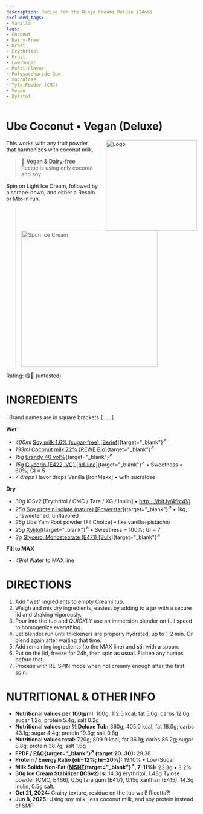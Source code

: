 ```yaml
---
description: Recipe for the Ninja Creami Deluxe [24oz]
excluded_tags:
- Vanilla
tags:
- Coconut
- Dairy-Free
- Draft
- Erythritol
- Fruit
- Low-Sugar
- Multi-Flavor
- Polysaccharide Gum
- Sucralose
- Tylo Powder (CMC)
- Vegan
- Xylitol
---
```

# Ube Coconut • Vegan (Deluxe)
<img style="float: right; margin-left: 1.5em;" width=240 alt="Logo" src="logo-ube-coconut.png" />

This works with any fruit powder that harmonizes with coconut milk.

> 🌿 **Vegan & Dairy-free**<br />Recipe is using only coconut and soy.

Spin on Light Ice Cream, followed by a scrape-down, and either a Respin or Mix-In run.

> <img width=360 alt="Spun Ice Cream" src="" class="zoomable" />

Rating: 😋🥥 (untested)

# INGREDIENTS

ℹ️ Brand names are in square brackets `[...]`.

**Wet**

  - _400ml_ [Soy milk 1.6% (sugar-free) \[Berief\]](/ice-creamery/info/ingredients/#soy-milk){target="_blank"}<sup>↗</sup>
  - _133ml_ [Coconut milk 22% \[REWE Bio\]](/ice-creamery/info/ingredients/#coconut-milk){target="_blank"}<sup>↗</sup>
  - _15g_ [Brandy 40 vol%](/ice-creamery/info/ingredients/#alcohol-ethanol){target="_blank"}<sup>↗</sup>
  - _15g_ [Glycerin (E422, VG) \[hd-line\]](/ice-creamery/info/ingredients/#vegetable-glycerin-glycerol-vg-e422){target="_blank"}<sup>↗</sup> • Sweetness = 60%; GI = 5
  - _7 drops_ Flavor drops Vanilla [IronMaxx] • with sucralose

**Dry**

  - _30g_ ICSv2 [Erythritol / CMC / Tara / XG / Inulin] • [http﹕//bit.ly/4frc4Vj](https://jhermann.github.io/ice-creamery/I/Ice%20Cream%20Stabilizer%20(ICS)/)
  - _25g_ [Soy protein isolate (nature) \[Powerstar\]](/ice-creamery/info/ingredients/#soy-protein-isolate){target="_blank"}<sup>↗</sup> • 1kg, unsweetened, unflavored
  - _25g_ Ube Yam Root powder [Fil Choice] • like vanilla+pistachio
  - _25g_ [Xylitol](/ice-creamery/info/ingredients/#xylitol-e967){target="_blank"}<sup>↗</sup> • Sweetness = 100%; GI = 7
  - _3g_ [Glycerol Monostearate (E471) \[Bulk\]](/ice-creamery/info/ingredients/#glycerol-monostearate-gms-e471){target="_blank"}<sup>↗</sup>

**Fill to MAX**

  - _49ml_ Water to MAX line

# DIRECTIONS

 1. Add "wet" ingredients to empty Creami tub.
 1. Weigh and mix dry ingredients, easiest by adding to a jar with a secure lid and shaking vigorously.
 1. Pour into the tub and *QUICKLY* use an immersion blender on full speed to homogenize everything.
 1. Let blender run until thickeners are properly hydrated, up to 1-2 min. Or blend again after waiting that time.
 1. Add remaining ingredients (to the MAX line) and stir with a spoon.
 1. Put on the lid, freeze for 24h, then spin as usual. Flatten any humps before that.
 1. Process with RE-SPIN mode when not creamy enough after the first spin.

# NUTRITIONAL & OTHER INFO
- **Nutritional values per 100g/ml:** 100g; 112.5 kcal; fat 5.0g; carbs 12.0g; sugar 1.2g; protein 5.4g; salt 0.2g
- **Nutritional values per ½ Deluxe Tub:** 360g; 405.0 kcal; fat 18.0g; carbs 43.1g; sugar 4.4g; protein 19.3g; salt 0.8g
- **Nutritional values total:** 720g; 809.9 kcal; fat 36.1g; carbs 86.2g; sugar 8.8g; protein 38.7g; salt 1.6g
- **FPDF / [PAC](/ice-creamery/info/glossary/#potere-anti-congelante-pac){target="_blank"}<sup>↗</sup> (target 20..30):** 29.38
- **Protein / Energy Ratio (ok=12%; hi=20%):** 19.10% • Low-Sugar
- **Milk Solids Non-Fat ([MSNF](/ice-creamery/info/glossary/#milk-solids-not-fat-msnf){target="_blank"}<sup>↗</sup>, 7-11%):** 23.3g • 3.2%
- **30g Ice Cream Stabilizer (ICSv2) is:** 14.3g erythritol, 1.43g Tylose powder (CMC, E466), 
0.5g tara gum (E417), 0.15g xanthan (E415),
14.3g inulin, 0.5g salt.
- **Oct 21, 2024:** Grainy texture, residue on the tub wall! Ricotta?!
- **Jun 8, 2025:** Using soy milk, less coconut milk, and soy protein instead of SMP.
